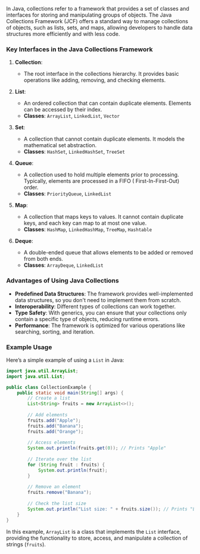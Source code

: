 In Java, collections refer to a framework that provides a set of classes and interfaces for storing and manipulating
groups of objects. The Java Collections Framework (JCF) offers a standard way to manage collections of objects, such as
lists, sets, and maps, allowing developers to handle data structures more efficiently and with less code.

### Key Interfaces in the Java Collections Framework

1. **Collection**:
    - The root interface in the collections hierarchy. It provides basic operations like adding, removing, and checking
      elements.

2. **List**:
    - An ordered collection that can contain duplicate elements. Elements can be accessed by their index.
    - **Classes**: `ArrayList`, `LinkedList`, `Vector`

3. **Set**:
    - A collection that cannot contain duplicate elements. It models the mathematical set abstraction.
    - **Classes**: `HashSet`, `LinkedHashSet`, `TreeSet`

4. **Queue**:
    - A collection used to hold multiple elements prior to processing. Typically, elements are processed in a FIFO (
      First-In-First-Out) order.
    - **Classes**: `PriorityQueue`, `LinkedList`

5. **Map**:
    - A collection that maps keys to values. It cannot contain duplicate keys, and each key can map to at most one
      value.
    - **Classes**: `HashMap`, `LinkedHashMap`, `TreeMap`, `Hashtable`

6. **Deque**:
    - A double-ended queue that allows elements to be added or removed from both ends.
    - **Classes**: `ArrayDeque`, `LinkedList`

### Advantages of Using Java Collections

- **Predefined Data Structures**: The framework provides well-implemented data structures, so you don't need to
  implement them from scratch.
- **Interoperability**: Different types of collections can work together.
- **Type Safety**: With generics, you can ensure that your collections only contain a specific type of objects, reducing
  runtime errors.
- **Performance**: The framework is optimized for various operations like searching, sorting, and iteration.

### Example Usage

Here’s a simple example of using a `List` in Java:

```java
import java.util.ArrayList;
import java.util.List;

public class CollectionExample {
    public static void main(String[] args) {
        // Create a list
        List<String> fruits = new ArrayList<>();
        
        // Add elements
        fruits.add("Apple");
        fruits.add("Banana");
        fruits.add("Orange");
        
        // Access elements
        System.out.println(fruits.get(0)); // Prints "Apple"
        
        // Iterate over the list
        for (String fruit : fruits) {
            System.out.println(fruit);
        }
        
        // Remove an element
        fruits.remove("Banana");
        
        // Check the list size
        System.out.println("List size: " + fruits.size()); // Prints "List size: 2"
    }
}
```

In this example, `ArrayList` is a class that implements the `List` interface, providing the functionality to store,
access, and manipulate a collection of strings (`fruits`).
